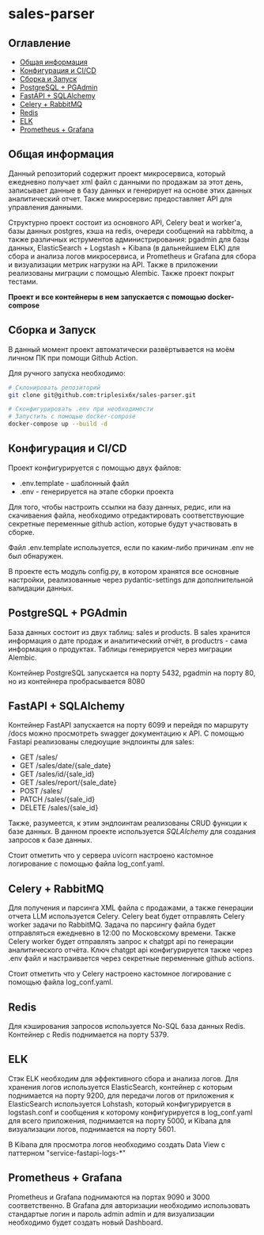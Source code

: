 # sales-parser

## Оглавление
 - [Общая информация](#общая-информация)
 - [Конфигурация и CI/CD](#конфигурация-и-cicd)
 - [Сборка и Запуск](#сборка-и-запуск)
 - [PostgreSQL + PGAdmin](#postgresql--pgadmin)
 - [FastAPI + SQLAlchemy](#fastapi--sqlalchemy)
 - [Celery + RabbitMQ](#celery--rabbitmq)
 - [Redis](#redis)
 - [ELK](#elk)
 - [Prometheus + Grafana](#prometheus--grafana)
 

## Общая информация
Данный репозиторий содержит проект микросервиса, который ежедневно получает xml файл с данными по продажам за этот день, записывает данные в базу данных и генерирует на основе этих данных аналитический отчет. Также микросервис предоставляет API для управления данными. 

Структурно проект состоит из основного API, Celery beat и worker'a, базы данных postgres, кэша на redis, очереди сообщений на rabbitmq, а также различных иструментов администрирования: pgadmin для базы данных, ElasticSearch + Logstash + Kibana (в дальнейшием ELK) для сбора и анализа логов микросервиса, и Prometheus и Grafana для сбора и визуализации метрик нагрузки на API. Также в приложении реализованы миграции с помощью Alembic. Также проект покрыт тестами.

**Проект и все контейнеры в нем запускается с помощью docker-compose**

## Сборка и Запуск
В данный момент проект автоматически развёртывается на моём личном ПК при помощи Github Action. 

Для ручного запуска необходимо:
```bash
# Склонировать репозиторий
git clone git@github.com:triplesix6x/sales-parser.git

# Сконфигурировать .env при необходимости
# Запустить с помощью docker-compose
docker-compose up --build -d
```

## Конфигурация и CI/CD
Проект конфигурируется с помощью двух файлов:
 - .env.template - шаблонный файл
 - .env - генерируется на этапе сборки проекта

Для того, чтобы настроить ссылки на базу данных, редис, или на скачиваения файла, необходимо отредактировать соответствующие секретные переменные github action, которые будут участвовать в сборке. 

Файл .env.template используется, если по каким-либо причинам .env не был обнаружен. 

В проекте есть модуль config.py, в котором хранятся все основные настройки, реализованные через pydantic-settings для дополнительной валидации данных.
## PostgreSQL + PGAdmin
База данных состоит из двух таблиц: sales и products. В sales хранится информация о дате продаж и аналитический отчёт, в productrs - сама информация о продуктах. Таблицы генерируется через миграции Alembic.

Контейнер PostgreSQL запускается на порту 5432, pgadmin на порту 80, но из контейнера пробрасывается 8080
## FastAPI + SQLAlchemy
Контейнер FastAPI запускается на порту 6099 и перейдя по маршруту /docs можно просмотреть swagger документацию к API.
С помощью Fastapi реализованы следюущие эндпоинты для sales:
 - GET /sales/
 - GET /sales/date/{sale_date}
 - GET /sales/id/{sale_id}
 - GET /sales/report/{sale_date}
 - POST /sales/
 - PATCH /sales/{sale_id}
 - DELETE /sales/{sale_id}

Также, разумеется, к этим эндпоинтам реализованы CRUD функции к базе данных. В данном проекте используется _SQLAlchemy_ для создания запросов к базе данных. 

Стоит отметить что у сервера uvicorn настроено кастомное логирование с помощью файла log_conf.yaml.

## Celery + RabbitMQ
Для получения и парсинга XML файла с продажами, а также генерации отчета LLM используется Celery. Celery beat будет отправлять Celery worker задачи по RabbitMQ. Задача по парсингу файла будет отправляться ежедневно в 12:00 по Московскому времени. Также Celery worker будет отправлять запрос к chatgpt api по генерации аналитического отчёта. Ключ chatgpt api конфигурируется также через .env файл и настраивается через секретные переменные github actions.

Стоит отметить что у Celery настроено кастомное логирование с помощью файла log_conf.yaml.
## Redis
Для кэширования запросов используется No-SQL база данных Redis. Контейнер с Redis поднимается на порту 5379.
## ELK
Стэк ELK необходим для эффективного сбора и анализа логов. Для хранения логов используется ElasticSearch, контейнер с которым поднимается на порту 9200, для передачи логов от приложения к ElasticSearch используется Lohstash, который конфигурируется в logstash.conf и сообщения к которому конфигурируется в log_conf.yaml для всего приложения, поднимается на порту 5000, и Kibana для визуализации логов, поднимается на порту 5601.

В Kibana для просмотра логов необходимо создать Data View с паттерном "service-fastapi-logs-*"
## Prometheus + Grafana
Prometheus и Grafana поднимаются на портах 9090 и 3000 соответственно. В Grafana для авторизации необходимо использовать стандартые логин и пароль admin admin и для визуализации необходимо будет создать новый Dashboard.


